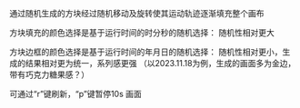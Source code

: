 通过随机生成的方块经过随机移动及旋转使其运动轨迹逐渐填充整个画布
 
方块填充的颜色选择是基于运行时间的时分秒的随机选择：
  随机性相对更大
        
方块边框的颜色选择是基于运行时间的年月日的随机选择：
  随机性相对更小，生成的结果相对更为统一，系列感更强
  （以2023.11.18为例，生成的画面多为金边，带有巧克力糖果感？）
 
可通过“r”键刷新，“p”键暂停10s 画面
